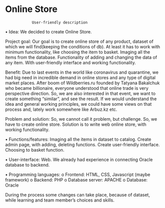 # Online Store
				User-friendly description
•	 Idea: We decided to create Online Store.

 Project goal: Our goal is to create online store of any product, dataset of which we will find(keeping the conditions of db). At least it has to work with minimum functionality, like choosing the item to basket. Imaging all the items from the database. Functionality of adding and changing the data of any item. With user-friendly interface and working functionality. 
 
 Benefit: Due to last events in the world like coronavirus and quarantine, we had big need in incredible demand in online stores and any type of digital market places. After boom of Wildberries.ru founded by Tatyana Bakalchuk who became billionaire, everyone understood that online trade is very perspective direction. So, we are also interested in that event, we want to create something “similar”, and see the result. If we would understand the idea and general working principles, we could have some views on that process and, lately work somewhere like Arbuz.kz etc.

 Problem and solution: So, we cannot call it problem, but challenge. So, we have to create online store. Solution is to write web online store, with working functionality.

•	  Functions/features: Imaging all the items in dataset to catalog. Create admin page, with adding, deleting functions. Create user-friendly interface. Choosing to basket function.

•	  User-interface: Web. We already had experience in connecting Oracle database to backend. 


•	 Programming languages: 
o	Frontend: HTML, CSS, Javascript (maybe framework)
o	Backend: PHP
o	Database server: APACHE
o	Database: Oracle

 During the process some changes can take place, because of dataset, while learning and team member’s choices and skills. 
